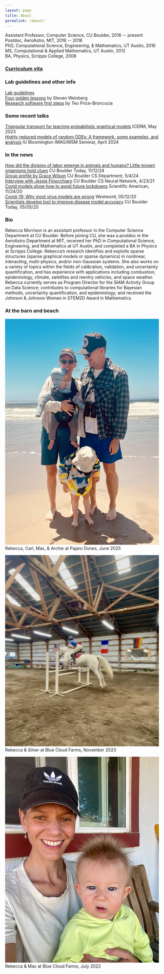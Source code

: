 ```yaml
---
layout: page
title: About
permalink: /about/
---
```


Assistant Professor, Computer Science, CU Boulder, 2018 -- present  
Postdoc, AeroAstro, MIT, 2016 -- 2018  
PhD, Computational Science, Engineering, & Mathematics, UT Austin, 2016  
MS, Computational & Applied Mathematics, UT Austin, 2012  
BA, Physics, Scripps College, 2008  

### [Curriculum vita](vita.pdf) 

### Lab guidelines and other info
[Lab guidelines](guidelines_REM_lab.pdf)  
[Four golden lessons](4-golden-lessons.pdf) by Steven Weinberg  
[Research software first steps](about/research_software_first_steps.md) by Teo Price-Broncucia

### Some recent talks
[Triangular transport for learning probabilistic graphical models](https://icerm.brown.edu/video_archive/?play=3148) ICERM, May 2023  
[Highly reduced models of random ODEs: A framework, some examples, and analysis](https://youtu.be/PxpYso46Zfs?list=PLiEtieOeWbMKh9VcQoinSwODcSZKMTGat&t=902)  IU Bloomington IMAG/MSM Seminar, April 2024

### In the news
[How did the division of labor emerge in animals and humans? Little-known organisms hold clues](https://www.colorado.edu/today/2024/11/12/how-did-division-labor-emerge-animals-and-humans-little-known-organisms-hold-clues) CU Boulder Today, 11/12/24   
[Group profile by Grace Wilson](https://www.colorado.edu/cs/2024/05/24/embracing-uncertainty-morrison-group) CU Boulder CS Department, 5/4/24  
[Interview with Jessie Finocchiaro](http://bouldercsgrads.org/neural-network/rebecca_morrison_nn.pdf) CU Boulder CS Neural Network, 4/23/21  
[Covid models show how to avoid future lockdowns](https://www.scientificamerican.com/article/covid-models-show-how-to-avoid-future-lockdowns/) Scientific American, 11/24/20  
[Covid-19: Why most virus models are wrong](https://www.westword.com/news/covid-19-most-virus-models-are-wrong-colorado-expert-says-11709422) Westword, 05/12/20  
[Scientists develop tool to improve disease model accuracy](https://www.colorado.edu/today/2020/05/05/scientists-develop-tool-improve-disease-model-accuracy) CU Boulder Today, 05/05/20  

### Bio
Rebecca Morrison is an assistant professor in the Computer Science Department at CU Boulder. Before joining CU, she was a postdoc in the AeroAstro Department at MIT, received her PhD in Computational Science, Engineering, and Mathematics at UT Austin, and completed a BA in Physics at Scripps College. Rebecca’s research identifies and exploits sparse structures (sparse graphical models or sparse dynamics) in nonlinear, interacting, multi-physics, and/or non-Gaussian systems. She also works on a variety of topics within the fields of calibration, validation, and uncertainty quantification, and has experience with applications including combustion, epidemiology, climate, satellites and reentry vehicles, and space weather. Rebecca currently serves as Program Director for the SIAM Activity Group on Data Science; contributes to computational libraries for Bayesian methods, uncertainty quantification, and epidemiology; and received the Johnson & Johnson Women in STEM2D Award in Mathematics.

### At the barn and beach
![Rebecca, Carl, Max, & Archie at Pajaro Dunes, June 2025](family-dunes.jpg)
Rebecca, Carl, Max, & Archie at Pajaro Dunes, June 2025  

![Rebecca & Silver at Blue Cloud Farms, November 2023](silver.jpeg)
Rebecca & Silver at Blue Cloud Farms, November 2023  

![Rebecca & Max at Blue Cloud Farms, July 2022](R-and-M-barn.jpeg)
Rebecca & Max at Blue Cloud Farms, July 2022
